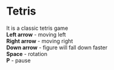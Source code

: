 # Tetris
It is a classic tetris game
<br/>
<b>Left arrow</b> - moving left<br/>
<b>Right arrow</b> - moving right<br/>
<b>Down arrow</b> - figure will fall down faster<br/>
<b>Space</b> - rotation<br/>
<b>P</b> - pause<br/>
